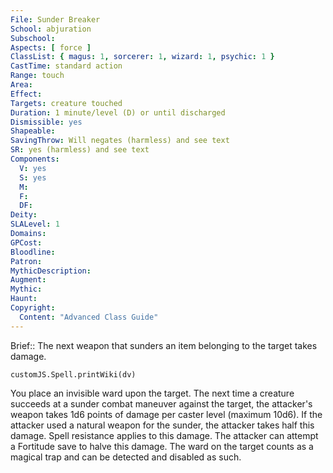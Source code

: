 ```yaml
---
File: Sunder Breaker
School: abjuration
Subschool: 
Aspects: [ force ]
ClassList: { magus: 1, sorcerer: 1, wizard: 1, psychic: 1 }
CastTime: standard action
Range: touch
Area: 
Effect: 
Targets: creature touched
Duration: 1 minute/level (D) or until discharged
Dismissible: yes
Shapeable: 
SavingThrow: Will negates (harmless) and see text
SR: yes (harmless) and see text
Components:
  V: yes
  S: yes
  M: 
  F: 
  DF: 
Deity: 
SLALevel: 1
Domains: 
GPCost: 
Bloodline: 
Patron: 
MythicDescription: 
Augment: 
Mythic: 
Haunt: 
Copyright:
  Content: "Advanced Class Guide"
---
```

Brief:: The next weapon that sunders an item belonging to the target takes damage.

```dataviewjs
customJS.Spell.printWiki(dv)
```

You place an invisible ward upon the target. The next time a creature succeeds at a sunder combat maneuver against the target, the attacker's weapon takes 1d6 points of damage per caster level (maximum 10d6). If the attacker used a natural weapon for the sunder, the attacker takes half this damage. Spell resistance applies to this damage. The attacker can attempt a Fortitude save to halve this damage.  The ward on the target counts as a magical trap and can be detected and disabled as such.

